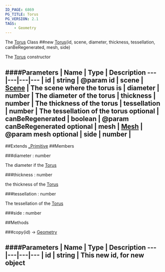```yaml
---
ID_PAGE: 6869
PG_TITLE: Torus
PG_VERSION: 2.1
TAGS:
    - Geometry
---
```


The [Torus](page.php?p=6869) Class
##new [Torus](page.php?p=6869)(id, scene, diameter, thickness, tessellation, canBeRegenerated, mesh, side)



The [Torus](page.php?p=6869) constructor




####Parameters
 | Name | Type | Description
---|---|---|---
 | id | string | @param id
 | scene | [Scene](page.php?p=6662) | The scene where the torus is
 | diameter | number | The diameter of the torus
 | thickness | number | The thickness of the torus
 | tessellation | number | The tessellation of the torus
optional | canBeRegenerated | boolean | @param canBeRegenerated
optional | mesh | [Mesh](page.php?p=6659) | @param mesh
optional | side | number | 
---

##Extends
 [_Primitive](page.php?p=6864)
##Members

###diameter : number




The diameter if the [Torus](page.php?p=6869)



###thickness : number




the thickness of the [Torus](page.php?p=6869)



###tessellation : number




The tessellation of the [Torus](page.php?p=6869)









###side : number




##Methods

###copy(id) &rarr; [Geometry](page.php?p=6771)

####Parameters
 | Name | Type | Description
---|---|---|---
 | id | string | This new id, for new object
---
